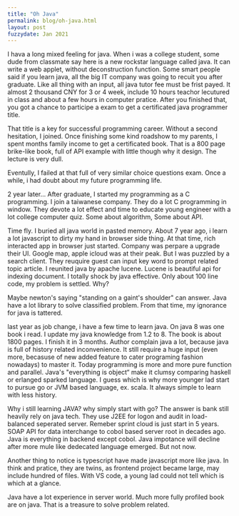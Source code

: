 ```yaml
---
title: "Oh Java"
permalink: blog/oh-java.html
layout: post
fuzzydate: Jan 2021
---
```


I hava a long mixed feeling for java. When i was a college student, some dude from classmate say here is  a new rockstar language called java. It can write a web applet, without deconstruction function. Some smart people said if you learn java, all the big IT company was going to recuit you after graduate. Like all thing with an input, all java tutor fee must be frist payed. It almost 2 thousand CNY for 3 or 4 week, include 10 hours teachor lecutured in class and about a few hours in computer pratice. After you finished that, you got a chance to participe a exam to get a certificated java programmer title.

That title is a key for successful programming career. Without a second hesitation, I joined. Once finishing some kind roadshow to my parents, I spent months family income to get a certificated book. That is a 800 page brike-like book, full of API example with little though why it design. The lecture is very dull. 

Eventully, I failed at that full of very similar choice questions exam. Once a while, i had doubt about my future programming life. 

2 year later... After graduate, I started my programming as a C programming. I join a taiwanese company. They do a lot C programming in window. They devote a lot effect and time to educate young engineer with a lot college computer quiz. Some about algorithm, Some about API.

Time fly. I buried all java world in pasted memory. About 7 year ago, i learn a lot javascript to dirty my hand in browser side thing. At that time, rich interacted app in browser just started. Company was perpare a upgrade their UI. Google map, apple icloud was at their peak. But I was puzzled by a search client. They reuquire guest can input key word to prompt related topic article. I reunited java by apache lucene. Lucene is beautiful api for indexing document. I totally shock by java effective. Only about 100 line code, my problem is settled. Why?

Maybe newton's saying "standing on a gaint's shoulder" can answer. Java have a lot library to solve classified problem. From that time, my ignorance for java is tattered.

last year as job change, i have a few time to learn java. On java 8 was one book i read. I update my java knowledge from 1.2 to 8. The book is about 1800 pages. I finish it in 3 months. Author complain java a lot, because java is full of history related inconvenience. It still require a huge input (even more, becasuse of new added feature to cater programing fashion nowadays) to master it. Today programming is more and more pure function and parallel. Java's "everything is object“ make it clumsy comparing haskell or erlanged sparked language. I guess which is why more younger lad start  to pursue go or JVM based language, ex. scala. It always simple to learn with less history.

Why i still learning JAVA? why simply start with go? The answer is bank still heavily rely on java tech. They use J2EE for logon and audit in load-balanced seperated server. Remeber sprint cloud is just start in 5 years. SOAP API for data interchange to cobol based server root in decades ago. Java is everything in backend except cobol. Java impotance will decline after more mule like dedecated language emerged. But not now.

Another thing to notice is typescript have made javascript more like java. In think and pratice, they are twins, as frontend project became large, may include hundred of files. With VS code, a young lad could not tell which is which at a glance.

Java have a lot experience in server world. Much more fully profiled book are on java. That is a treasure to solve problem related.

